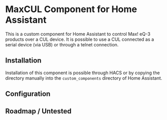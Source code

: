 # MaxCUL Component for Home Assistant

This is a custom component for Home Assistant to control Max! eQ-3 products over a CUL device. It is possible to use a CUL connected as a serial device (via USB) or through a telnet connection.

## Installation

Installation of this component is possible through HACS or by copying the directory manually into the `custom_components` directory of Home Assistant.

## Configuration

## Roadmap / Untested
